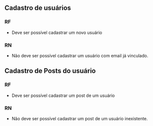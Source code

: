 ## Cadastro de usuários

### RF
- Deve ser possível cadastrar um novo usuário

### RN
- Não deve ser possível cadastrar um usuário com email já vinculado.

## Cadastro de Posts do usuário

### RF
- Deve ser possível cadastrar um post de um usuário

### RN
- Não deve ser possível cadastrar um post de um usuário inexistente.